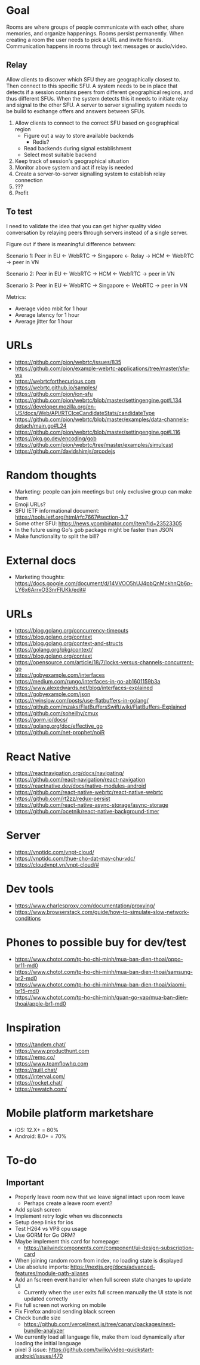 # Goal

Rooms are where groups of people communicate with each other, share memories, and organize happenings. Rooms persist permanently. When creating a room the user needs to pick a URL and invite friends. Communication happens in rooms through text messages or audio/video.

## Relay
Allow clients to discover which SFU they are geographically closest to. Then connect to this specific SFU. A system needs to be in place that detects if a session contains peers from different geographical regions, and thus different SFUs. When the system detects this it needs to initiate relay and signal to the other SFU. A server to server signalling system needs to be build to exchange offers and answers between SFUs.

1. Allow clients to connect to the correct SFU based on geographical region
    - Figure out a way to store available backends
        - Redis?
    - Read backends during signal establishment
    - Select most suitable backend
2. Keep track of session's geographical situation
3. Monitor above system and act if relay is needed
4. Create a server-to-server signalling system to establish relay connection
5. ???
7. Profit

## To test

I need to validate the idea that you can get higher quality video conversation by relaying peers through servers instead of a single server. 

Figure out if there is meaningful difference between:

Scenario 1:
Peer in EU <- WebRTC -> Singapore <- Relay -> HCM <- WebRTC -> peer in VN

Scenario 2:
Peer in EU <- WebRTC -> HCM <- WebRTC -> peer in VN

Scenario 3:
Peer in EU <- WebRTC -> Singapore <- WebRTC -> peer in VN

Metrics:
- Average video mbit for 1 hour
- Average latency for 1 hour
- Average jitter for 1 hour

# URLs

-   https://github.com/pion/webrtc/issues/835
-   https://github.com/pion/example-webrtc-applications/tree/master/sfu-ws
-   https://webrtcforthecurious.com
-   https://webrtc.github.io/samples/
-   https://github.com/pion/ion-sfu
-   https://github.com/pion/webrtc/blob/master/settingengine.go#L134
-   https://developer.mozilla.org/en-US/docs/Web/API/RTCIceCandidateStats/candidateType
-   https://github.com/pion/webrtc/blob/master/examples/data-channels-detach/main.go#L24
-   https://github.com/pion/webrtc/blob/master/settingengine.go#L116
-   https://pkg.go.dev/encoding/gob
-   https://github.com/pion/webrtc/tree/master/examples/simulcast
-   https://github.com/davidshimjs/qrcodejs

# Random thoughts

-   Marketing: people can join meetings but only exclusive group can make them
-   Emoji URLs?
-   SFU IETF informational document: https://tools.ietf.org/html/rfc7667#section-3.7
-   Some other SFU: https://news.ycombinator.com/item?id=23523305
-   In the future using Go's gob package might be faster than JSON
-   Make functionality to split the bill?

# External docs

-   Marketing thoughts: https://docs.google.com/document/d/14VVOO5hUJ4pbQnMckhnQb6p-LY6x6ArrxO33nrFlUKk/edit#

# URLs

-   https://blog.golang.org/concurrency-timeouts
-   https://blog.golang.org/context
-   https://blog.golang.org/context-and-structs
-   https://golang.org/pkg/context/
-   https://blog.golang.org/context
-   https://opensource.com/article/18/7/locks-versus-channels-concurrent-go
-   https://gobyexample.com/interfaces
-   https://medium.com/rungo/interfaces-in-go-ab1601159b3a
-   https://www.alexedwards.net/blog/interfaces-explained
-   https://gobyexample.com/json
-   https://rwinslow.com/posts/use-flatbuffers-in-golang/
-   https://github.com/mzaks/FlatBuffersSwift/wiki/FlatBuffers-Explained
-   https://github.com/soheilhy/cmux
-   https://gorm.io/docs/
-   https://golang.org/doc/effective_go
-   https://github.com/net-prophet/noiR

# React Native

- https://reactnavigation.org/docs/navigating/
- https://github.com/react-navigation/react-navigation
- https://reactnative.dev/docs/native-modules-android
- https://github.com/react-native-webrtc/react-native-webrtc
- https://github.com/rt2zz/redux-persist
- https://github.com/react-native-async-storage/async-storage
- https://github.com/ocetnik/react-native-background-timer

# Server

- https://vnptidc.com/vnpt-cloud/
- https://vnptidc.com/thue-cho-dat-may-chu-vdc/
- https://cloudvnpt.vn/vnpt-cloud/#

# Dev tools

- https://www.charlesproxy.com/documentation/proxying/
- https://www.browserstack.com/guide/how-to-simulate-slow-network-conditions

# Phones to possible buy for dev/test

- https://www.chotot.com/tp-ho-chi-minh/mua-ban-dien-thoai/oppo-br11-md0
- https://www.chotot.com/tp-ho-chi-minh/mua-ban-dien-thoai/samsung-br2-md0
- https://www.chotot.com/tp-ho-chi-minh/mua-ban-dien-thoai/xiaomi-br15-md0
- https://www.chotot.com/tp-ho-chi-minh/quan-go-vap/mua-ban-dien-thoai/apple-br1-md0

# Inspiration

- https://tandem.chat/
- https://www.producthunt.com
- https://remo.co/
- https://www.teamflowhq.com
- https://quill.chat/
- https://interval.com/
- https://rocket.chat/
- https://rewatch.com/

# Mobile platform marketshare

- iOS: 12.X+ = 80%
- Android: 8.0+ = 70%

# To-do

## Important
- Properly leave room now that we leave signal intact upon room leave
    - Perhaps create a leave room event?
- Add splash screen
- Implement retry logic when ws disconnects
- Setup deep links for ios
- Test H264 vs VP8 cpu usage
- Use GORM for Go ORM?
- Maybe implement this card for homepage:
    - https://tailwindcomponents.com/component/ui-design-subscription-card
- When joining random room from index, no loading state is displayed
- Use absolute imports: https://nextjs.org/docs/advanced-features/module-path-aliases
- Add an fscreen event handler when full screen state changes to update UI
    - Currently when the user exits full screen manually the UI state is not updated correctly
- Fix full screen not working on mobile
- Fix Firefox android sending black screen
- Check bundle size
    - https://github.com/vercel/next.js/tree/canary/packages/next-bundle-analyzer
- We currently load all language file, make them load dynamically after loading the initial language
- pixel 3 issue: https://github.com/twilio/video-quickstart-android/issues/470
